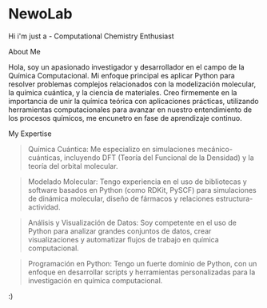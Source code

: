# NewoLab
Hi i'm just a - Computational Chemistry Enthusiast

About Me

Hola, soy un apasionado investigador y desarrollador en el campo de la Química Computacional. Mi enfoque principal es aplicar Python para resolver problemas complejos relacionados con la modelización molecular, la química cuántica, y la ciencia de materiales. Creo firmemente en la importancia de unir la química teórica con aplicaciones prácticas, utilizando herramientas computacionales para avanzar en nuestro entendimiento de los procesos químicos, me encunetro en fase de aprendizaje continuo.

My Expertise

>Química Cuántica: Me especializo en simulaciones mecánico-cuánticas, incluyendo DFT (Teoría del Funcional de la Densidad) y la teoría del orbital molecular.

>Modelado Molecular: Tengo experiencia en el uso de bibliotecas y software basados en Python (como RDKit, PySCF) para simulaciones de dinámica molecular, diseño de fármacos y relaciones estructura-actividad.

>Análisis y Visualización de Datos: Soy competente en el uso de Python para analizar grandes conjuntos de datos, crear visualizaciones y automatizar flujos de trabajo en química computacional.

>Programación en Python: Tengo un fuerte dominio de Python, con un enfoque en desarrollar scripts y herramientas personalizadas para la investigación en química computacional.

:) 
